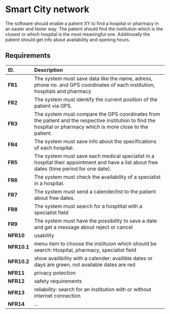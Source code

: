 # Smart City network

The software should enable a patient XY to find a hospital or pharmacy in an easier and faster way. The patient should find the institution which is the closest or which hospital is the most meaningful one. Additinoally the patient should get info about availability and opening hours.

## Requirements

| ID.                    | Description                                                                                                                                                                  |
|:-----------------------|:-------------------------------------------------------------------------------------------------|
| **FR1**                | The system must save data like the name, adress, phone no. and GPS coordinates of each institution, hospitals and pharmacy                                                                                                                |
| **FR2**                | The system must identify the current position of the patient via GPS.                            |
| **FR3**                | The system must compare the GPS coordinates from the patient and the respective institution to find the hospital or pharmacy which is more close to the patient.                                                                    |
| **FR4**                | The system must save info about the specifications of each hospital.                             |
| **FR5**                | The system must save each medical specialist in a hospital their appointment and have a list about free dates (time period for one date).                                                                                                 |
| **FR6**                | The system must check the availability of a specialist in a hospital.                            |
| **FR7**                | The system must send a calender/list to the patient about free dates.                            |
| **FR8**                | The system must search for a hosptital with a specialist field                                   |
| **FR9**                | The system must have the possibility to save a date and get a message about reject or cancel     |
| **NFR10**              | usability                                                                                        |
| **NFR10.1**            | menu item to choose the instituion which should be search: Hospital, pharmacy, specialist field  |
| **NFR10.2**            | show availibility with a calender: availible dates or days are green, not available dates are red| 
| **NFR11**              | privacy potection                                                                                |
| **NFR12**              | safety requirements                                                                              |
| **NFR13**              | reliability: search for an institution with or without internet connection                       |
| **NFR14**              | ...                                                                                              |


